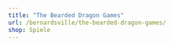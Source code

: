 ```yaml
---
title: "The Bearded Dragon Games"
url: /bernardsville/the-bearded-dragon-games/
shop: Spiele
---
```

